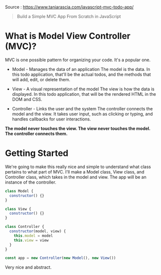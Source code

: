 Source : https://www.taniarascia.com/javascript-mvc-todo-app/

> Build a Simple MVC App From Scratch in JavaScript

# What is Model View Controller (MVC)?
MVC is one possible pattern for organizing your code. It's a popular one.

- Model - Manages the data of an application
The model is the data. In this todo application, that'll be the actual todos, and the methods that will add, edit, or delete them.

- View - A visual representation of the model
The view is how the data is displayed. In this todo application, that will be the rendered HTML in the DOM and CSS.

- Controller - Links the user and the system
The controller connects the model and the view. It takes user input, such as clicking or typing, and handles callbacks for user interactions.

**The model never touches the view. The view never touches the model. The controller connects them.**

# Getting Started
We're going to make this really nice and simple to understand what class pertains to what part of MVC. I'll make a Model class, View class, and Controller class, which takes in the model and view. The app will be an instance of the controller.

```js
class Model {
  constructor() {}
}

class View {
  constructor() {}
}

class Controller {
  constructor(model, view) {
    this.model = model
    this.view = view
  }
}

const app = new Controller(new Model(), new View())
```
Very nice and abstract.

